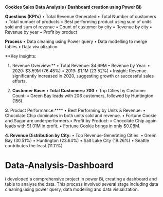 **Cookies Sales Data Analysis ( Dashboard creation using Power Bi)**

**Questions (KPI’s)**
•	Total Revenue Generated
•	Total Number of customers
•	Total number of products
•	Best performing product using sum of units sold and sum of revenue
•	Count of customer by city 
•	Revenue by city
•	Revenue by year
•	Profit by product

**Process**
•	Data cleaning using Power query
•	Data modelling to merge tables
•	Data visualization

**Key Insights:
1. Revenue Overview:**
	•	Total Revenue: $4.69M
	•	Revenue by Year:
	•	2020: $3.59M (76.48%)
	•	2019: $1.1M (23.52%)
	•	Insight: Revenue significantly increased in 2020, suggesting growth or successful sales efforts.

2. **Customer Base:
	•	Total Customers: 700**
	•	Top Cities by Customer Count:
	•	Green Bay leads with 206 customers, followed by Huntington (156).

**3**. Product Performance:****
	•	Best Performing by Units & Revenue:
	•	Chocolate Chip dominates in both units sold and revenue.
  •	Fortune Cookie and Sugar are underperformers
	•	Profit by Product:
	•	Chocolate Chip again leads with $1.01M in profit.
	•	Fortune Cookie brings in only $0.08M.

**4. Revenue Distribution by City:**
	•	Top Revenue-Generating Cities:
	•	Green Bay (30.51%)
	•	Huntington (23.64%)
	•	Salt Lake City (19.26%)
	•	Seattle contributes the least (11.11%)



# Data-Analysis-Dashboard
i developed a comprehensive project in power Bi, creating a dashboard and table to analyse the data. This process involved several stage including data cleaning using power query, data modelling and data visualization.
